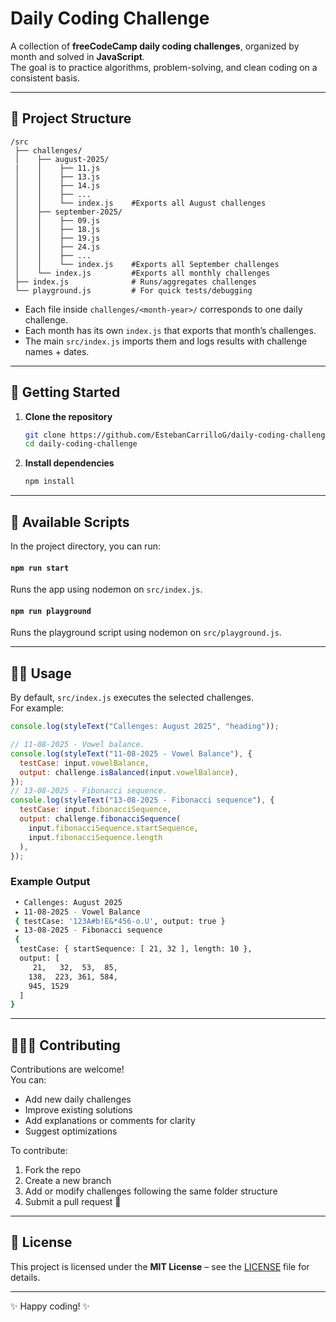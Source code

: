 # Daily Coding Challenge

A collection of **freeCodeCamp daily coding challenges**, organized by month and solved in **JavaScript**.  
The goal is to practice algorithms, problem-solving, and clean coding on a consistent basis.

---

## 📂 Project Structure

```
/src
 ├── challenges/
 │    ├── august-2025/
 |    │    ├── 11.js
 │    │    ├── 13.js
 │    │    ├── 14.js
 │    │    ├── ...
 │    │    └── index.js    #Exports all August challenges
 │    ├── september-2025/
 │    │    ├── 09.js
 │    │    ├── 18.js
 │    │    ├── 19.js
 │    │    ├── 24.js
 │    │    ├── ...
 │    │    └── index.js    #Exports all September challenges
 │    └── index.js         #Exports all monthly challenges
 ├── index.js              # Runs/aggregates challenges
 └── playground.js         # For quick tests/debugging
```

- Each file inside `challenges/<month-year>/` corresponds to one daily challenge.
- Each month has its own `index.js` that exports that month’s challenges.
- The main `src/index.js` imports them and logs results with challenge names + dates.

---

## 🚀 Getting Started

1. **Clone the repository**

   ```bash
   git clone https://github.com/EstebanCarrilloG/daily-coding-challenge.git
   cd daily-coding-challenge
   ```

2. **Install dependencies**
   ```bash
   npm install
   ```

---

## 📜 **Available Scripts**

In the project directory, you can run:

#### `npm run start`

Runs the app using nodemon on `src/index.js`.

#### `npm run playground`

Runs the playground script using nodemon on `src/playground.js`.

---

## 🧑‍💻 Usage

By default, `src/index.js` executes the selected challenges.  
For example:

```js
console.log(styleText("Callenges: August 2025", "heading"));

// 11-08-2025 - Vowel balance.
console.log(styleText("11-08-2025 - Vowel Balance"), {
  testCase: input.vowelBalance,
  output: challenge.isBalanced(input.vowelBalance),
});
// 13-08-2025 - Fibonacci sequence.
console.log(styleText("13-08-2025 - Fibonacci sequence"), {
  testCase: input.fibonacciSequence,
  output: challenge.fibonacciSequence(
    input.fibonacciSequence.startSequence,
    input.fibonacciSequence.length
  ),
});
```

### Example Output

```bash
 • Callenges: August 2025 
 ▸ 11-08-2025 - Vowel Balance 
 { testCase: '123A#b!E&*456-o.U', output: true }
 ▸ 13-08-2025 - Fibonacci sequence 
 {
  testCase: { startSequence: [ 21, 32 ], length: 10 },
  output: [
     21,   32,  53,  85,
    138,  223, 361, 584,
    945, 1529
  ]
}
```

---

## 🧑‍🤝‍🧑 Contributing

Contributions are welcome!  
You can:

- Add new daily challenges
- Improve existing solutions
- Add explanations or comments for clarity
- Suggest optimizations

To contribute:

1. Fork the repo
2. Create a new branch
3. Add or modify challenges following the same folder structure
4. Submit a pull request 🚀

---

## 📜 License

This project is licensed under the **MIT License** – see the [LICENSE](LICENSE) file for details.

---

✨ Happy coding! ✨
